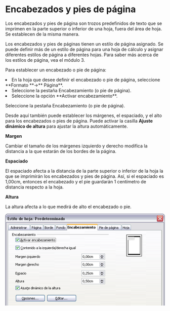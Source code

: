 
# Encabezados y pies de página

Los encabezados y pies de página son trozos predefinidos de texto que se imprimen en la parte superior o inferior de una hoja, fuera del área de hoja. Se establecen de la misma manera.

Los encabezados y pies de páginas tienen un estilo de página asignado. Se puede definir más de un estilo de página para una hoja de cálculo y asignar diferentes estilos de página a diferentes hojas. Para saber más acerca de los estilos de página, vea el módulo 3.

Para establecer un encabezado o pie de página:

<li value="1">
En la hoja que desee definir el encabezado o pie de página, seleccione **Formato **→** Página**.
</li>
<li>
Seleccione la pestaña Encabezamiento (o pie de página).
</li>
<li>
Seleccione la opción **Activar encabezamiento**.
</li>

Seleccione la pestaña Encabezamiento (o pie de página).

Desde aquí también puede establecer los márgenes, el espaciado, y el alto para los encabezados o pies de página. Puede activar la casilla **Ajuste dinámico de altura** para ajustar la altura automáticamente.

**Margen**

Cambiar el tamaño de los márgenes izquierdo y derecho modifica la distancia a la que estarán de los bordes de la página.

**Espaciado**

El espaciado afecta a la distancia de la parte superior o inferior de la hoja la que se imprimirán los encabezados y pies de página. Así, si el espaciado es 1,00cm, entonces el encabezado y el pie guardarán 1 centímetro de distancia respecto a la hoja.

**Altura**

La altura afecta a lo que medirá de alto el encabezado o pie.

![](img/EncabezadoCalc.png)

